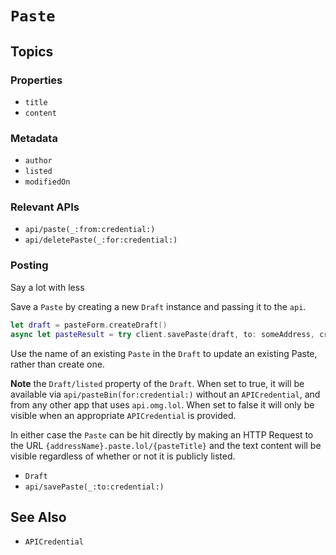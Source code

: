 # ``Paste``

## Topics

### Properties

- ``title``
- ``content``

### Metadata

- ``author``
- ``listed``
- ``modifiedOn``

### Relevant APIs

- ``api/paste(_:from:credential:)``
- ``api/deletePaste(_:for:credential:)``

### Posting

Say a lot with less

Save a `Paste` by creating a new ``Draft`` instance and passing it to the ``api``. 

```swift
let draft = pasteForm.createDraft()
async let pasteResult = try client.savePaste(draft, to: someAddress, credential: someCredential)
```

Use the name of an existing `Paste` in the `Draft` to update an existing Paste, rather than create one.

**Note** the ``Draft/listed`` property of the `Draft`. When set to true, it will be available via ``api/pasteBin(for:credential:)`` without an `APICredential`, and from any other app that uses `api.omg.lol`. When set to false it will only be visible when an appropriate ``APICredential`` is provided.

In either case the `Paste` can be hit directly by making an HTTP Request to the URL `{addressName}.paste.lol/{pasteTitle}` and the text content will be visible regardless of whether or not it is publicly listed.

- ``Draft``
- ``api/savePaste(_:to:credential:)``


## See Also

- ``APICredential``
